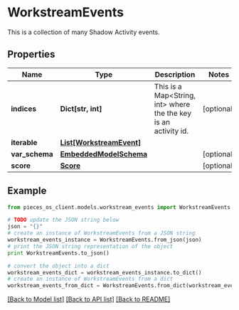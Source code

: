 # WorkstreamEvents

This is a collection of many Shadow Activity events.

## Properties
Name | Type | Description | Notes
------------ | ------------- | ------------- | -------------
**indices** | **Dict[str, int]** | This is a Map&lt;String, int&gt; where the the key is an activity id. | [optional] 
**iterable** | [**List[WorkstreamEvent]**](WorkstreamEvent.md) |  | 
**var_schema** | [**EmbeddedModelSchema**](EmbeddedModelSchema.md) |  | [optional] 
**score** | [**Score**](Score.md) |  | [optional] 

## Example

```python
from pieces_os_client.models.workstream_events import WorkstreamEvents

# TODO update the JSON string below
json = "{}"
# create an instance of WorkstreamEvents from a JSON string
workstream_events_instance = WorkstreamEvents.from_json(json)
# print the JSON string representation of the object
print WorkstreamEvents.to_json()

# convert the object into a dict
workstream_events_dict = workstream_events_instance.to_dict()
# create an instance of WorkstreamEvents from a dict
workstream_events_from_dict = WorkstreamEvents.from_dict(workstream_events_dict)
```
[[Back to Model list]](../README.md#documentation-for-models) [[Back to API list]](../README.md#documentation-for-api-endpoints) [[Back to README]](../README.md)


